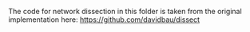 The code for network dissection in this folder is taken from the original implementation here: https://github.com/davidbau/dissect